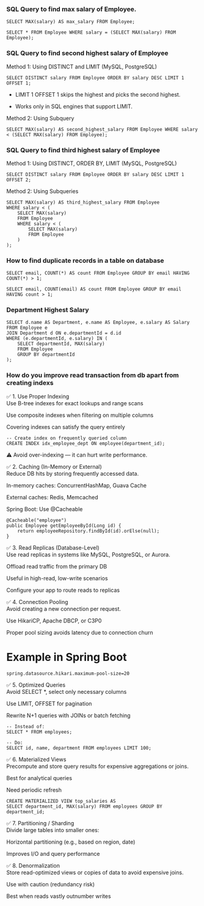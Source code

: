 ### SQL Query to find max salary of Employee.  
```
SELECT MAX(salary) AS max_salary FROM Employee;

SELECT * FROM Employee WHERE salary = (SELECT MAX(salary) FROM Employee);
```

### SQL Query to find second highest salary of Employee
Method 1: Using DISTINCT and LIMIT (MySQL, PostgreSQL)  
```
SELECT DISTINCT salary FROM Employee ORDER BY salary DESC LIMIT 1 OFFSET 1;
```
- LIMIT 1 OFFSET 1 skips the highest and picks the second highest.

- Works only in SQL engines that support LIMIT.

Method 2: Using Subquery
```
SELECT MAX(salary) AS second_highest_salary FROM Employee WHERE salary < (SELECT MAX(salary) FROM Employee);
```

### SQL Query to find third highest salary of Employee
Method 1: Using DISTINCT, ORDER BY, LIMIT (MySQL, PostgreSQL)  
```
SELECT DISTINCT salary FROM Employee ORDER BY salary DESC LIMIT 1 OFFSET 2;
```
Method 2: Using Subqueries
```
SELECT MAX(salary) AS third_highest_salary FROM Employee
WHERE salary < (
    SELECT MAX(salary)
    FROM Employee
    WHERE salary < (
        SELECT MAX(salary)
        FROM Employee
    )
);
```
### How to find duplicate records in a table on database
```
SELECT email, COUNT(*) AS count FROM Employee GROUP BY email HAVING COUNT(*) > 1;

SELECT email, COUNT(email) AS count FROM Employee GROUP BY email HAVING count > 1;
```
### Department Highest Salary
```
SELECT d.name AS Department, e.name AS Employee, e.salary AS Salary FROM Employee e
JOIN Department d ON e.departmentId = d.id
WHERE (e.departmentId, e.salary) IN (
    SELECT departmentId, MAX(salary)
    FROM Employee
    GROUP BY departmentId
);
```

### How do you improve read transaction from db apart from creating indexs

✅ 1. Use Proper Indexing  
Use B-tree indexes for exact lookups and range scans  

Use composite indexes when filtering on multiple columns  

Covering indexes can satisfy the query entirely  
```
-- Create index on frequently queried column
CREATE INDEX idx_employee_dept ON employee(department_id);
```
⚠️ Avoid over-indexing — it can hurt write performance.

✅ 2. Caching (In-Memory or External)  
Reduce DB hits by storing frequently accessed data.  

In-memory caches: ConcurrentHashMap, Guava Cache  

External caches: Redis, Memcached  

Spring Boot: Use @Cacheable  
```
@Cacheable("employee")
public Employee getEmployeeById(Long id) {
    return employeeRepository.findById(id).orElse(null);
}
```
✅ 3. Read Replicas (Database-Level)  
Use read replicas in systems like MySQL, PostgreSQL, or Aurora.  

Offload read traffic from the primary DB  

Useful in high-read, low-write scenarios  

Configure your app to route reads to replicas  

✅ 4. Connection Pooling  
Avoid creating a new connection per request.  

Use HikariCP, Apache DBCP, or C3P0  

Proper pool sizing avoids latency due to connection churn  

# Example in Spring Boot
```
spring.datasource.hikari.maximum-pool-size=20
```

✅ 5. Optimized Queries  
Avoid SELECT *, select only necessary columns  

Use LIMIT, OFFSET for pagination  

Rewrite N+1 queries with JOINs or batch fetching  
```
-- Instead of:
SELECT * FROM employees;

-- Do:
SELECT id, name, department FROM employees LIMIT 100;
```
✅ 6. Materialized Views  
Precompute and store query results for expensive aggregations or joins.  

Best for analytical queries  

Need periodic refresh  
```
CREATE MATERIALIZED VIEW top_salaries AS
SELECT department_id, MAX(salary) FROM employees GROUP BY department_id;
```
✅ 7. Partitioning / Sharding  
Divide large tables into smaller ones:  

Horizontal partitioning (e.g., based on region, date)  

Improves I/O and query performance  

✅ 8. Denormalization  
Store read-optimized views or copies of data to avoid expensive joins.  

Use with caution (redundancy risk)  

Best when reads vastly outnumber writes  
